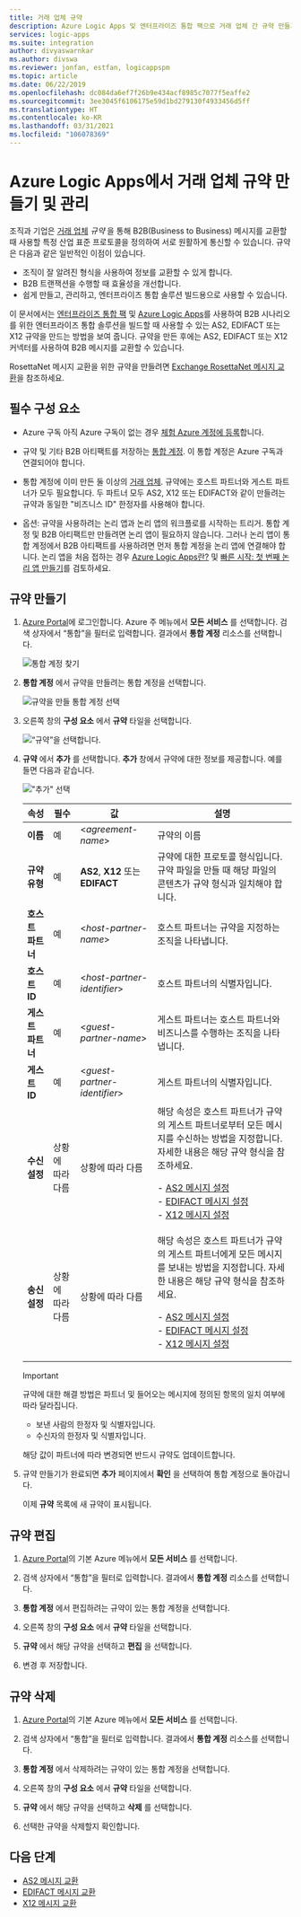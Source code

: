 ```yaml
---
title: 거래 업체 규약
description: Azure Logic Apps 및 엔터프라이즈 통합 팩으로 거래 업체 간 규약 만들기 및 관리
services: logic-apps
ms.suite: integration
author: divyaswarnkar
ms.author: divswa
ms.reviewer: jonfan, estfan, logicappspm
ms.topic: article
ms.date: 06/22/2019
ms.openlocfilehash: dc084da6ef7f26b9e434acf8985c7077f5eaffe2
ms.sourcegitcommit: 3ee3045f6106175e59d1bd279130f4933456d5ff
ms.translationtype: HT
ms.contentlocale: ko-KR
ms.lasthandoff: 03/31/2021
ms.locfileid: "106078369"
---
```

# <a name="create-and-manage-trading-partner-agreements-in-azure-logic-apps"></a>Azure Logic Apps에서 거래 업체 규약 만들기 및 관리

조직과 기업은 [거래 업체](../logic-apps/logic-apps-enterprise-integration-partners.md) 
*규약* 을 통해 B2B(Business to Business) 메시지를 교환할 때 사용할 특정 산업 표준 프로토콜을 정의하여 서로 원활하게 통신할 수 있습니다. 규약은 다음과 같은 일반적인 이점이 있습니다.

* 조직이 잘 알려진 형식을 사용하여 정보를 교환할 수 있게 합니다.
* B2B 트랜잭션을 수행할 때 효율성을 개선합니다.
* 쉽게 만들고, 관리하고, 엔터프라이즈 통합 솔루션 빌드용으로 사용할 수 있습니다.

이 문서에서는 [엔터프라이즈 통합 팩](../logic-apps/logic-apps-enterprise-integration-overview.md) 및 [Azure Logic Apps](../logic-apps/logic-apps-overview.md)를 사용하여 B2B 시나리오를 위한 엔터프라이즈 통합 솔루션을 빌드할 때 사용할 수 있는 AS2, EDIFACT 또는 X12 규약을 만드는 방법을 보여 줍니다. 규약을 만든 후에는 AS2, EDIFACT 또는 X12 커넥터를 사용하여 B2B 메시지를 교환할 수 있습니다.

RosettaNet 메시지 교환을 위한 규약을 만들려면 [Exchange RosettaNet 메시지 교환](../logic-apps/logic-apps-enterprise-integration-rosettanet.md)을 참조하세요.

## <a name="prerequisites"></a>필수 구성 요소

* Azure 구독 아직 Azure 구독이 없는 경우 [체험 Azure 계정에 등록](https://azure.microsoft.com/free/)합니다.

* 규약 및 기타 B2B 아티팩트를 저장하는 [통합 계정](../logic-apps/logic-apps-enterprise-integration-create-integration-account.md). 이 통합 계정은 Azure 구독과 연결되어야 합니다.

* 통합 계정에 이미 만든 둘 이상의 [거래 업체](../logic-apps/logic-apps-enterprise-integration-partners.md). 규약에는 호스트 파트너와 게스트 파트너가 모두 필요합니다. 두 파트너 모두 AS2, X12 또는 EDIFACT와 같이 만들려는 규약과 동일한 "비즈니스 ID" 한정자를 사용해야 합니다.

* 옵션: 규약을 사용하려는 논리 앱과 논리 앱의 워크플로를 시작하는 트리거. 통합 계정 및 B2B 아티팩트만 만들려면 논리 앱이 필요하지 않습니다. 그러나 논리 앱이 통합 계정에서 B2B 아티팩트를 사용하려면 먼저 통합 계정을 논리 앱에 연결해야 합니다. 논리 앱을 처음 접하는 경우 [Azure Logic Apps란?](../logic-apps/logic-apps-overview.md) 및 [빠른 시작: 첫 번째 논리 앱 만들기](../logic-apps/quickstart-create-first-logic-app-workflow.md)를 검토하세요.

## <a name="create-agreements"></a>규약 만들기

1. [Azure Portal](https://portal.azure.com)에 로그인합니다.
Azure 주 메뉴에서 **모든 서비스** 를 선택합니다. 검색 상자에서 “통합”을 필터로 입력합니다. 결과에서 **통합 계정** 리소스를 선택합니다.

   ![통합 계정 찾기](./media/logic-apps-enterprise-integration-agreements/find-integration-accounts.png)

1. **통합 계정** 에서 규약을 만들려는 통합 계정을 선택합니다.

   ![규약을 만들 통합 계정 선택](./media/logic-apps-enterprise-integration-agreements/select-integration-account.png)

1. 오른쪽 창의 **구성 요소** 에서 **규약** 타일을 선택합니다.

   ![“규약”을 선택합니다.](./media/logic-apps-enterprise-integration-agreements/agreement-1.png)

1. **규약** 에서 **추가** 를 선택합니다. **추가** 창에서 규약에 대한 정보를 제공합니다. 예를 들면 다음과 같습니다.

   !["추가" 선택](./media/logic-apps-enterprise-integration-agreements/agreement-2.png)

   | 속성 | 필수 | 값 | 설명 |
   |----------|----------|-------|-------------|
   | **이름** | 예 | <*agreement-name*> | 규약의 이름 |
   | **규약 유형** | 예 | **AS2**, **X12** 또는 **EDIFACT** | 규약에 대한 프로토콜 형식입니다. 규약 파일을 만들 때 해당 파일의 콘텐츠가 규약 형식과 일치해야 합니다. |
   | **호스트 파트너** | 예 | <*host-partner-name*> | 호스트 파트너는 규약을 지정하는 조직을 나타냅니다. |
   | **호스트 ID** | 예 | <*host-partner-identifier*> | 호스트 파트너의 식별자입니다. |
   | **게스트 파트너** | 예 | <*guest-partner-name*> | 게스트 파트너는 호스트 파트너와 비즈니스를 수행하는 조직을 나타냅니다. |
   | **게스트 ID** | 예 | <*guest-partner-identifier*> | 게스트 파트너의 식별자입니다. |
   | **수신 설정** | 상황에 따라 다름 | 상황에 따라 다름 | 해당 속성은 호스트 파트너가 규약의 게스트 파트너로부터 모든 메시지를 수신하는 방법을 지정합니다. 자세한 내용은 해당 규약 형식을 참조하세요. <p>- [AS2 메시지 설정](../logic-apps/logic-apps-enterprise-integration-as2-message-settings.md) <br>- [EDIFACT 메시지 설정](logic-apps-enterprise-integration-edifact.md) <br>- [X12 메시지 설정](logic-apps-enterprise-integration-x12.md) |
   | **송신 설정** | 상황에 따라 다름 | 상황에 따라 다름 | 해당 속성은 호스트 파트너가 규약의 게스트 파트너에게 모든 메시지를 보내는 방법을 지정합니다. 자세한 내용은 해당 규약 형식을 참조하세요. <p>- [AS2 메시지 설정](../logic-apps/logic-apps-enterprise-integration-as2-message-settings.md) <br>- [EDIFACT 메시지 설정](logic-apps-enterprise-integration-edifact.md) <br>- [X12 메시지 설정](logic-apps-enterprise-integration-x12.md) |

   > [!IMPORTANT]
   > 규약에 대한 해결 방법은 파트너 및 들어오는 메시지에 정의된 항목의 일치 여부에 따라 달라집니다.
   >
   > * 보낸 사람의 한정자 및 식별자입니다.
   > * 수신자의 한정자 및 식별자입니다.
   >
   > 해당 값이 파트너에 따라 변경되면 반드시 규약도 업데이트합니다.

1. 규약 만들기가 완료되면 **추가** 페이지에서 **확인** 을 선택하여 통합 계정으로 돌아갑니다.

   이제 **규약** 목록에 새 규약이 표시됩니다.

## <a name="edit-agreements"></a>규약 편집

1. [Azure Portal](https://portal.azure.com)의 기본 Azure 메뉴에서 **모든 서비스** 를 선택합니다.

1. 검색 상자에서 “통합”을 필터로 입력합니다. 결과에서 **통합 계정** 리소스를 선택합니다.

1. **통합 계정** 에서 편집하려는 규약이 있는 통합 계정을 선택합니다.

1. 오른쪽 창의 **구성 요소** 에서 **규약** 타일을 선택합니다.

1. **규약** 에서 해당 규약을 선택하고 **편집** 을 선택합니다.

1. 변경 후 저장합니다.

## <a name="delete-agreements"></a>규약 삭제

1. [Azure Portal](https://portal.azure.com)의 기본 Azure 메뉴에서 **모든 서비스** 를 선택합니다.

1. 검색 상자에서 “통합”을 필터로 입력합니다. 결과에서 **통합 계정** 리소스를 선택합니다.

1. **통합 계정** 에서 삭제하려는 규약이 있는 통합 계정을 선택합니다.

1. 오른쪽 창의 **구성 요소** 에서 **규약** 타일을 선택합니다.

1. **규약** 에서 해당 규약을 선택하고 **삭제** 를 선택합니다.

1. 선택한 규약을 삭제할지 확인합니다.

## <a name="next-steps"></a>다음 단계

* [AS2 메시지 교환](logic-apps-enterprise-integration-as2.md)
* [EDIFACT 메시지 교환](logic-apps-enterprise-integration-edifact.md)
* [X12 메시지 교환](logic-apps-enterprise-integration-x12.md)
